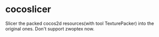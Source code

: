 cocoslicer
==========

Slicer the packed cocos2d resources(with tool TexturePacker) into the original ones. Don't support zwoptex now.
